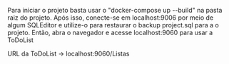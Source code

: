 Para iniciar o projeto basta usar o "docker-compose up --build" na pasta raiz do projeto. Após isso, conecte-se em  localhost:9006 por meio de algum SQLEditor e utilize-o para restaurar o backup project.sql para a o projeto. Então, abra o navegador e acesse localhost:9060 para usar a ToDoList

URL da ToDoList -> localhost:9060/Listas

